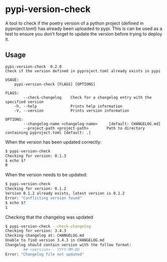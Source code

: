 # pypi-version-check

A tool to check if the poetry version of a python project (defined in pyproject.toml)
has already been uploaded to pypi. This is can be used as a test to ensure you don't
forget to update the version before trying to deploy it.

## Usage

```
pypi-version-check  0.2.0
Check if the version defined in pyproject.toml already exists in pypi

USAGE:
    pypi-version-check [FLAGS] [OPTIONS]

FLAGS:
        --check-changelog    Check for a changelog entry with the specified version
    -h, --help               Prints help information
    -V, --version            Prints version information

OPTIONS:
        --changelog-name <changelog-name>     [default: CHANGELOG.md]
        --project-path <project-path>        Path to directory containing pyproject.toml [default: .]      
```

When the version has been updated correctly:
```bash
$ pypi-version-check
Checking for version: 0.1.3
$ echo $?
0
```

When the version needs to be updated:
```bash
$ pypi-version-check
Checking for version: 0.1.2
Version 0.1.2 already exists, latest version is 0.1.2
Error: "Conflicting version found"
$ echo $?
1
```

Checking that the changelog was updated
```bash
$ pypi-version-check --check-changelog
Checking for version: 3.4.3
Checking changelog at: CHANGELOG.md
Unable to find version 3.4.3 in CHANGELOG.md
Changelog should contain version with the follow format:
        ## <version> - YYYY-MM-DD
Error: "Changelog file not updated"
```